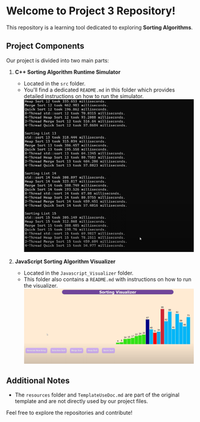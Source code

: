 # Welcome to Project 3 Repository!

This repository is a learning tool dedicated to exploring **Sorting Algorithms**.

## Project Components

Our project is divided into two main parts:

1. **C++ Sorting Algorithm Runtime Simulator**
   - Located in the `src` folder.
   - You'll find a dedicated `README.md` in this folder which provides detailed instructions on how to run the simulator.
    ![Sorting Algorithm Runtime Simulator](resources/images/runtimesimulator.png)


2. **JavaScript Sorting Algorithm Visualizer**
   - Located in the `Javascript_Visualizer` folder.
   - This folder also contains a `README.md` with instructions on how to run the visualizer.
    ![Sorting Algorithm Visualizer](resources/images/SortingVisualizer.png)

## Additional Notes

- The `resources` folder and `TemplateUseDoc.md` are part of the original template and are not directly used by our project files.

Feel free to explore the repositories and contribute!

